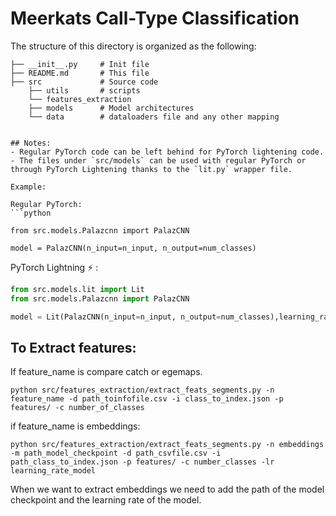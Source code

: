# Meerkats Call-Type Classification

The structure of this directory is organized as the following:

```
├── __init__.py     # Init file
├── README.md       # This file
├── src             # Source code
    ├── utils       # scripts
    └── features_extraction
    ├── models      # Model architectures              
    └── data        # dataloaders file and any other mapping 
  

## Notes:
- Regular PyTorch code can be left behind for PyTorch lightening code.
- The files under `src/models` can be used with regular PyTorch or through PyTorch Lightening thanks to the `lit.py` wrapper file. 

Example:

Regular PyTorch:
```python

from src.models.Palazcnn import PalazCNN

model = PalazCNN(n_input=n_input, n_output=num_classes)
```

PyTorch Lightning :zap: :
```python
from src.models.lit import Lit
from src.models.Palazcnn import PalazCNN

model = Lit(PalazCNN(n_input=n_input, n_output=num_classes),learning_rate,num_classes)
```

## To Extract features:
If feature_name is compare catch or egemaps.

```
python src/features_extraction/extract_feats_segments.py -n feature_name -d path_toinfofile.csv -i class_to_index.json -p features/ -c number_of_classes 
```

if feature_name is embeddings:

```
python src/features_extraction/extract_feats_segments.py -n embeddings -m path_model_checkpoint -d path_csvfile.csv -i path_class_to_index.json -p features/ -c number_classes -lr learning_rate_model
```

When we want to extract embeddings we need to add the path of the model checkpoint and the learning rate of the model.
